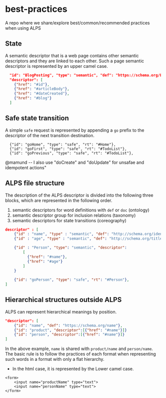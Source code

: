 # best-practices
A repo where we share/explore best/common/recommended practices when using ALPS 

## State

A semantic descriptor that is a web page contains other semantic descriptors and they are linked to each other. Such a page semantic descriptor is represented by an upper camel case.

```json
  "id": "BlogPosting", "type": "semantic", "def": "https://schema.org/BlogPosting",
  "descriptor": [
    {"href": "#id"}, 
    {"href": "#articleBody"}, 
    {"href": "#dateCreated"},
    {"href": "#blog"}
  ]
```

## Safe state transition

A simple `safe` request is represented by appending a `go` prefix to the descriptor of the next transition destination.

```
  {"id": "goHome", "type": "safe", "rt": "#Home"},
  {"id": "goFirst", "type": "safe", "rt": "#TodoList"},
  {"id": "goPrevious", "type": "safe", "rt": "#TodoList"},
```

@mamund -- I also use "doCreate" and "doUpdate" for unsafae and idempotent actions"

## ALPS file structure

The description of the ALPS descriptor is divided into the following three blocks, which are represented in the following order.

1. semantic descriptors for word definitions with `def` or `doc` (ontology)
2. semantic descriptor group for inclusion relations (taxonomy)
3. semantic descriptors for state transitions (coreography)

```json
descriptor" : [
    {"id" : "name", "type" : "semantic", "def": "http://schema.org/identifier"},
    {"id" : "age", "type" : "semantic", "def": "http://schema.org/title"},

    {"id" : "Person", "type": "semantic", "descriptor":
        [
          {"href": "#name"},
          {"href": "#age"}
        ]
    }
    
    {"id": "goPerson", "type": "safe", "rt": "#Person"},
]
```

## Hierarchical structures outside ALPS

ALPS can represent hierarchical meanings by position.

```json
"descriptor": [
    {"id": "name", "def": "https://schema.org/name"},
    {"id": "product", "descriptor":[{"href": "#name"}]}
    {"id": "person", "descriptor":[{"href": "#name"}]}
]
```

In the above example, `name` is shared with `product/name` and `person/name`.
The basic rule is to follow the practices of each format when representing such words in a format with only a flat hierarchy.

* In the html case, it is represented by the Lower camel case.

```
<form>
    <input name="productName" type="text">
    <input name="personName" type="text">
</form>
```

